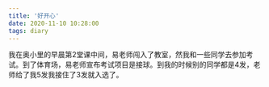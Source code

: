 ```yaml
---
title: '好开心'
date: 2020-11-10 10:28:00
tags: diary
---
```

我在奥小里的早晨第2堂课中间，易老师闯入了教室，然我和一些同学去参加考试。到了体育场，易老师宣布考试项目是接球。到我的时候别的同学都是4发，老师给了我5发我接住了3发就入选了。
